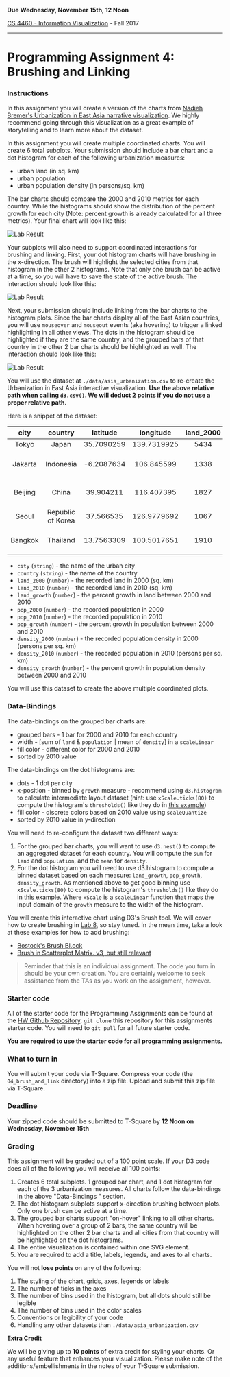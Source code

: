 **Due Wednesday, November 15th, 12 Noon**

[CS 4460 - Information Visualization](http://www.cc.gatech.edu/~stasko/4460) - Fall 2017

***

# Programming Assignment 4: Brushing and Linking

### Instructions

In this assignment you will create a version of the charts from [Nadieh Bremer's Urbanization in East Asia narrative visualization](http://nbremer.github.io/urbanization/). We highly recommend going through this visualization as a great example of storytelling and to learn more about the dataset.

In this assignment you will create multiple coordinated charts. You will create 6 total subplots. Your submission should include a bar chart and a dot histogram for each of the following urbanization measures:
* urban land (in sq. km)
* urban population
* urban population density (in persons/sq. km)

The bar charts should compare the 2000 and 2010 metrics for each country. While the histograms should show the distribution of the percent growth for each city (Note: percent growth is already calculated for all three metrics). Your final chart will look like this:

![Lab Result](img/p4_brush_and_link.jpeg)

Your subplots will also need to support coordinated interactions for brushing and linking. First, your dot histogram charts will have brushing in the x-direction. The brush will highlight the selected cities from that histogram in the other 2 histograms. Note that only one brush can be active at a time, so you will have to save the state of the active brush. The interaction should look like this:

![Lab Result](img/p4_brush_example.gif)

Next, your submission should include linking from the bar charts to the histogram plots. Since the bar charts display all of the East Asian countries, you will use `mouseover` and `mouseout` events (aka hovering) to trigger a linked highlighting in all other views. The dots in the histogram should be highlighted if they are the same country, and the grouped bars of that country in the other 2 bar charts should be highlighted as well. The interaction should look like this:

![Lab Result](img/p4_link_example.gif)

You will use the dataset at `./data/asia_urbanization.csv` to re-create the Urbanization in East Asia interactive visualization. **Use the above relative path when calling `d3.csv()`. We will deduct 2 points if you do not use a proper relative path.**


Here is a snippet of the dataset:

**city**|**country**|**latitude**|**longitude**|**land\_2000**|**land\_2010**|**land\_growth**|**pop\_2000**|**pop\_2010**|**pop\_growth**|**density\_2000**|**density\_2010**|**density\_growth**|**type\_country**
:-----:|:-----:|:-----:|:-----:|:-----:|:-----:|:-----:|:-----:|:-----:|:-----:|:-----:|:-----:|:-----:|:-----:
Tokyo|Japan|35.7090259|139.7319925|5434|5570|0.025|27695526|31788261|0.148|5097|5707|0.12|high-income
Jakarta|Indonesia|-6.2087634|106.845599|1338|1600|0.196|16291976|23431674|0.438|12174|14643|0.203|lower-middle-income
Beijing|China|39.904211|116.407395|1827|2716|0.487|10754014|16707094|0.554|5887|6151|0.045|upper-middle-income
Seoul|Republic of Korea|37.566535|126.9779692|1067|1192|0.117|14277211|15898238|0.114|13378|13342|-0.003|high-income
Bangkok|Thailand|13.7563309|100.5017651|1910|2126|0.113|7825880|9555372|0.221|4098|4495|0.097|upper-middle-income

* `city` (`string`) - the name of the urban city
* `country` (`string`) - the name of the country
* `land_2000` (`number`) - the recorded land in 2000 (sq. km)
* `land_2010` (`number`) - the recorded land in 2010 (sq. km)
* `land_growth` (`number`) - the percent growth in land between 2000 and 2010
* `pop_2000` (`number`) - the recorded population in 2000
* `pop_2010` (`number`) - the recorded population in 2010
* `pop_growth` (`number`) - the percent growth in population between 2000 and 2010
* `density_2000` (`number`) - the recorded population density in 2000 (persons per sq. km)
* `density_2010` (`number`) - the recorded population in 2010 (persons per sq. km)
* `density_growth` (`number`) - the percent growth in population density between 2000 and 2010

You will use this dataset to create the above multiple coordinated plots.

### Data-Bindings

The data-bindings on the grouped bar charts are:
* grouped bars - 1 bar for 2000 and 2010 for each country
* width - [sum of `land` & `population` | mean of `density`] in a `scaleLinear`
* fill color - different color for 2000 and 2010
* sorted by 2010 value

The data-bindings on the dot histograms are:
* dots - 1 dot per city
* x-position - binned by `growth` measure - recommend using `d3.histogram` to calculate intermediate layout dataset (hint: use `xScale.ticks(80)` to compute the histogram's `thresholds()` like they do in [this example](https://bl.ocks.org/mbostock/3048450))
* fill color - discrete colors based on 2010 value using `scaleQuantize`
* sorted by 2010 value in y-direction

You will need to re-configure the dataset two different ways:

1. For the grouped bar charts, you will want to use `d3.nest()` to compute an aggregated dataset for each country. You will compute the `sum` for `land` and `population`, and the `mean` for `density`.
2. For the dot histogram you will need to use d3.histogram to compute a binned dataset based on each measure: `land_growth`, `pop_growth`, `density_growth`. As mentioned above to get good binning use `xScale.ticks(80)` to compute the histogram's `thresholds()` like they do in [this example](https://bl.ocks.org/mbostock/3048450). Where `xScale` is a `scaleLinear` function that maps the input domain of the `growth` measure to the width of the histogram.

You will create this interactive chart using D3's Brush tool. We will cover how to create brushing in [Lab 8](https://github.gatech.edu/CS-4460/Labs/wiki/Lab-8%3A-Interaction-%26-Transition-2), so stay tuned. In the mean time, take a look at these examples for how to add brushing:

* [Bostock's Brush Bl.ock](https://bl.ocks.org/mbostock/34f08d5e11952a80609169b7917d4172)
* [Brush in Scatterplot Matrix. v3, but still relevant](https://bl.ocks.org/mbostock/4063663)

> Reminder that this is an individual assignment. The code you turn in should be your own creation. You are certainly welcome to seek assistance from the TAs as you work on the assignment, however.

### Starter code

All of the starter code for the Programming Assignments can be found at the [HW Github Repository](https://github.gatech.edu/CS-4460/Homework). `git clone` this repository for this assignments starter code. You will need to `git pull` for all future starter code.

**You are required to use the starter code for all programming assignments.**

### What to turn in

You will submit your code via T-Square. Compress your code (the `04_brush_and_link` directory) into a zip file. Upload and submit this zip file via T-Square.

### Deadline

Your zipped code should be submitted to T-Square by **12 Noon on Wednesday, November 15th**

### Grading

This assignment will be graded out of a 100 point scale. If your D3 code does all of the following you will receive all 100 points:

1. Creates 6 total subplots. 1 grouped bar chart, and 1 dot histogram for each of the 3 urbanization measures. All charts follow the data-bindings in the above "Data-Bindings " section.
2. The dot histogram subplots support x-direction brushing between plots. Only one brush can be active at a time.
3. The grouped bar charts support "on-hover" linking to all other charts. When hovering over a group of 2 bars, the same country will be highlighted on the other 2 bar charts and all cities from that country will be highlighted on the dot histograms.
4. The entire visualization is contained within one SVG element.
5. You are required to add a title, labels, legends, and axes to all charts.

You will not **lose points** on any of the following:

1. The styling of the chart, grids, axes, legends or labels
2. The number of ticks in the axes
3. The number of bins used in the histogram, but all dots should still be legible
4. The number of bins used in the color scales
5. Conventions or legibility of your code
6. Handling any other datasets than `./data/asia_urbanization.csv`

**Extra Credit**

We will be giving up to **10 points** of extra credit for styling your charts. Or any useful feature that enhances your visualization. Please make note of the additions/embellishments in the notes of your T-Square submission.
